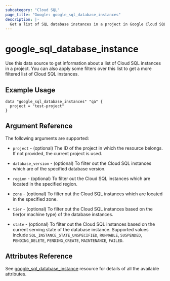 ```yaml
---
subcategory: "Cloud SQL"
page_title: "Google: google_sql_database_instances"
description: |-
  Get a list of SQL database instances in a project in Google Cloud SQL.
---
```


# google\_sql\_database\_instance

Use this data source to get information about a list of Cloud SQL instances in a project. You can also apply some filters over this list to get a more filtered list of Cloud SQL instances.

## Example Usage


```hcl
data "google_sql_database_instances" "qa" {
  project = "test-project"
}
```

## Argument Reference

The following arguments are supported:

* `project` - (optional) The ID of the project in which the resource belongs. If not provided, the current project is used.

* `database_version` - (optional) To filter out the Cloud SQL instances which are of the specified database version.

* `region` - (optional) To filter out the Cloud SQL instances which are located in the specified region.

* `zone` - (optional) To filter out the Cloud SQL instances which are located in the specified zone.

* `tier` - (optional) To filter out the Cloud SQL instances based on the tier(or machine type) of the database instances.

* `state` - (optional) To filter out the Cloud SQL instances based on the current serving state of the database instance. Supported values include `SQL_INSTANCE_STATE_UNSPECIFIED`, `RUNNABLE`, `SUSPENDED`, `PENDING_DELETE`, `PENDING_CREATE`, `MAINTENANCE`, `FAILED`.

## Attributes Reference
See [google_sql_database_instance](https://registry.terraform.io/providers/hashicorp/google/latest/docs/resources/sql_database_instance) resource for details of all the available attributes.
